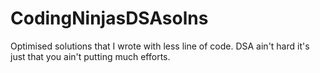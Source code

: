 # CodingNinjasDSAsolns

Optimised solutions that I wrote with less line of code. 
DSA ain't hard it's just that you ain't putting much efforts.
